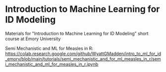 # Introduction to Machine Learning for ID Modeling
Materials for "Introduction to Machine Learning for ID Modeling" short course at Emory University

Semi Mechanistic and ML for Measles in R:
https://colab.research.google.com/github/WyattGMadden/intro_to_ml_for_id_emory/blob/main/tutorials/semi_mechanistic_and_for_ml_measles_in_r/semi_mechanistic_and_ml_for_measles_in_r.ipynb
